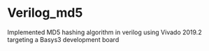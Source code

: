 # Verilog_md5
Implemented MD5 hashing algorithm in verilog using Vivado 2019.2 targeting a Basys3 development board
